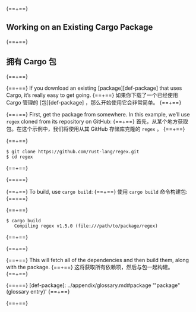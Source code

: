 {==+==}
## Working on an Existing Cargo Package
{==+==}
## 拥有 Cargo 包
{==+==}

{==+==}
If you download an existing [package][def-package] that uses Cargo, it’s
really easy to get going.
{==+==}
如果你下载了一个已经使用 Cargo 管理的 [包][def-package] ，那么开始使用它会非常简单。
{==+==}

{==+==}
First, get the package from somewhere. In this example, we’ll use `regex`
cloned from its repository on GitHub:
{==+==}
首先，从某个地方获取包。在这个示例中，我们将使用从其 GitHub 存储库克隆的 `regex` 。
{==+==}

{==+==}
```console
$ git clone https://github.com/rust-lang/regex.git
$ cd regex
```
{==+==}

{==+==}

{==+==}
To build, use `cargo build`:
{==+==}
使用 `cargo build` 命令构建包:
{==+==}

{==+==}
```console
$ cargo build
   Compiling regex v1.5.0 (file:///path/to/package/regex)
```
{==+==}

{==+==}

{==+==}
This will fetch all of the dependencies and then build them, along with the
package.
{==+==}
这将获取所有依赖项，然后与包一起构建。
{==+==}

{==+==}
[def-package]:  ../appendix/glossary.md#package  '"package" (glossary entry)'
{==+==}

{==+==}
